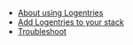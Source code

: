 <!-- usedin: [ _legacy_docker/AddIns/logentries-v1.md, _maestro/AddIns/logentries-v1.md, _node/addins/logentries-v1.md, _rails/AddIns/logentries-v1.md] -->


*   [About using Logentries](#about)
*   [Add Logentries to your stack](#add)
*   [Troubleshoot](#troubleshoot)


